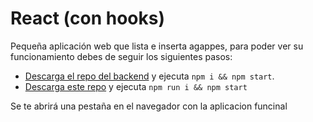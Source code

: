 # React (con hooks)
Pequeña aplicación web que lista e inserta agappes, para poder ver su funcionamiento debes de seguir los siguientes pasos:

* [Descarga el repo del backend](https://github.com/AyozeM/agappe_back.git) y ejecuta `npm i && npm start`.
* [Descarga este repo](https://github.com/AyozeM/agappe_front.git) y ejecuta `npm run i && npm start`

Se te abrirá una pestaña en el navegador con la aplicacion funcinal
